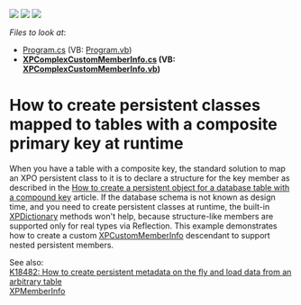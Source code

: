 <!-- default badges list -->
![](https://img.shields.io/endpoint?url=https://codecentral.devexpress.com/api/v1/VersionRange/128585729/19.2.7%2B)
[![](https://img.shields.io/badge/Open_in_DevExpress_Support_Center-FF7200?style=flat-square&logo=DevExpress&logoColor=white)](https://supportcenter.devexpress.com/ticket/details/E4606)
[![](https://img.shields.io/badge/📖_How_to_use_DevExpress_Examples-e9f6fc?style=flat-square)](https://docs.devexpress.com/GeneralInformation/403183)
<!-- default badges end -->
<!-- default file list -->
*Files to look at*:

* [Program.cs](./CS/XpoConsoleApplication/Program.cs) (VB: [Program.vb](./VB/XpoConsoleApplication/Program.vb))
* **[XPComplexCustomMemberInfo.cs](./CS/XpoConsoleApplication/XPComplexCustomMemberInfo.cs) (VB: [XPComplexCustomMemberInfo.vb](./VB/XpoConsoleApplication/XPComplexCustomMemberInfo.vb))**
<!-- default file list end -->
# How to create persistent classes mapped to tables with a composite primary key at runtime 


<p>When you have a table with a composite key, the standard solution to map an XPO persistent class to it is to declare a structure for the key member as described in the <a href="https://www.devexpress.com/Support/Center/p/A2615">How to create a persistent object for a database table with a compound key</a> article. If the database schema is not known as design time, and you need to create persistent classes at runtime, the built-in <a href="https://documentation.devexpress.com/CoreLibraries/clsDevExpressXpoMetadataXPDictionarytopic.aspx">XPDictionary</a> methods won't help, because structure-like members are supported only for real types via Reflection. This example demonstrates how to create a custom <a href="https://documentation.devexpress.com/CoreLibraries/clsDevExpressXpoMetadataXPCustomMemberInfotopic.aspx">XPCustomMemberInfo</a> descendant to support nested persistent members.</p>
<p>See also:<br> <a href="https://www.devexpress.com/Support/Center/p/K18482">K18482: How to create persistent metadata on the fly and load data from an arbitrary table</a><br><a href="https://documentation.devexpress.com/CoreLibraries/clsDevExpressXpoMetadataXPMemberInfotopic.aspx">XPMemberInfo</a> </p>

<br/>


